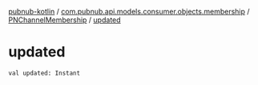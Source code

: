 [pubnub-kotlin](../../index.md) / [com.pubnub.api.models.consumer.objects.membership](../index.md) / [PNChannelMembership](index.md) / [updated](./updated.md)

# updated

`val updated: Instant`